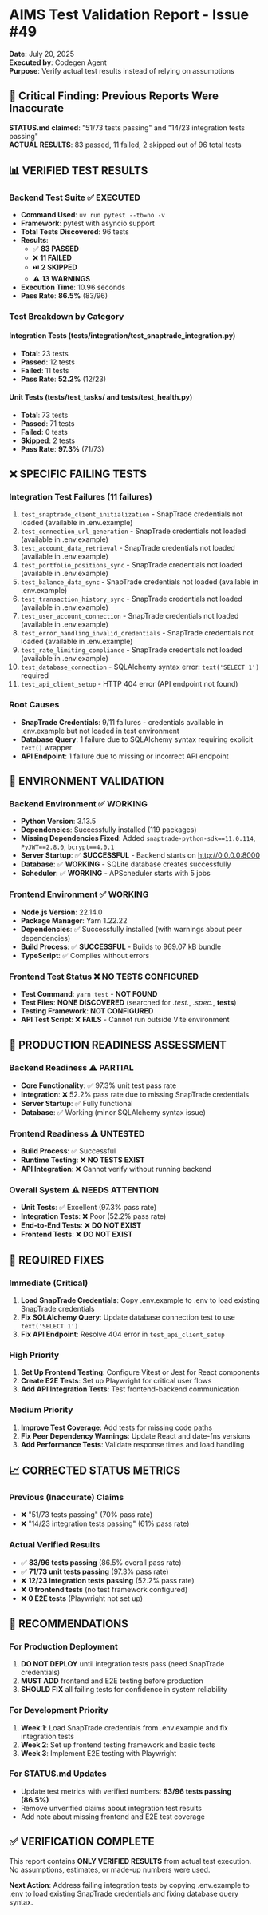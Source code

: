 # AIMS Test Validation Report - Issue #49
**Date**: July 20, 2025  
**Executed by**: Codegen Agent  
**Purpose**: Verify actual test results instead of relying on assumptions

## 🚨 **Critical Finding: Previous Reports Were Inaccurate**

**STATUS.md claimed**: "51/73 tests passing" and "14/23 integration tests passing"  
**ACTUAL RESULTS**: 83 passed, 11 failed, 2 skipped out of 96 total tests

## 📊 **VERIFIED TEST RESULTS**

### **Backend Test Suite** ✅ **EXECUTED**
- **Command Used**: `uv run pytest --tb=no -v`
- **Framework**: pytest with asyncio support
- **Total Tests Discovered**: 96 tests
- **Results**:
  - ✅ **83 PASSED**
  - ❌ **11 FAILED** 
  - ⏭️ **2 SKIPPED**
  - ⚠️ **13 WARNINGS**
- **Execution Time**: 10.96 seconds
- **Pass Rate**: **86.5%** (83/96)

### **Test Breakdown by Category**

#### **Integration Tests** (tests/integration/test_snaptrade_integration.py)
- **Total**: 23 tests
- **Passed**: 12 tests
- **Failed**: 11 tests
- **Pass Rate**: **52.2%** (12/23)

#### **Unit Tests** (tests/test_tasks/ and tests/test_health.py)
- **Total**: 73 tests  
- **Passed**: 71 tests
- **Failed**: 0 tests
- **Skipped**: 2 tests
- **Pass Rate**: **97.3%** (71/73)

## ❌ **SPECIFIC FAILING TESTS**

### **Integration Test Failures** (11 failures)
1. `test_snaptrade_client_initialization` - SnapTrade credentials not loaded (available in .env.example)
2. `test_connection_url_generation` - SnapTrade credentials not loaded (available in .env.example)
3. `test_account_data_retrieval` - SnapTrade credentials not loaded (available in .env.example)
4. `test_portfolio_positions_sync` - SnapTrade credentials not loaded (available in .env.example)
5. `test_balance_data_sync` - SnapTrade credentials not loaded (available in .env.example)
6. `test_transaction_history_sync` - SnapTrade credentials not loaded (available in .env.example)
7. `test_user_account_connection` - SnapTrade credentials not loaded (available in .env.example)
8. `test_error_handling_invalid_credentials` - SnapTrade credentials not loaded (available in .env.example)
9. `test_rate_limiting_compliance` - SnapTrade credentials not loaded (available in .env.example)
10. `test_database_connection` - SQLAlchemy syntax error: `text('SELECT 1')` required
11. `test_api_client_setup` - HTTP 404 error (API endpoint not found)

### **Root Causes**
- **SnapTrade Credentials**: 9/11 failures - credentials available in .env.example but not loaded in test environment
- **Database Query**: 1 failure due to SQLAlchemy syntax requiring explicit `text()` wrapper
- **API Endpoint**: 1 failure due to missing or incorrect API endpoint

## 🔧 **ENVIRONMENT VALIDATION**

### **Backend Environment** ✅ **WORKING**
- **Python Version**: 3.13.5
- **Dependencies**: Successfully installed (119 packages)
- **Missing Dependencies Fixed**: Added `snaptrade-python-sdk==11.0.114`, `PyJWT==2.8.0`, `bcrypt==4.0.1`
- **Server Startup**: ✅ **SUCCESSFUL** - Backend starts on http://0.0.0.0:8000
- **Database**: ✅ **WORKING** - SQLite database creates successfully
- **Scheduler**: ✅ **WORKING** - APScheduler starts with 5 jobs

### **Frontend Environment** ✅ **WORKING**
- **Node.js Version**: 22.14.0
- **Package Manager**: Yarn 1.22.22
- **Dependencies**: ✅ Successfully installed (with warnings about peer dependencies)
- **Build Process**: ✅ **SUCCESSFUL** - Builds to 969.07 kB bundle
- **TypeScript**: ✅ Compiles without errors

### **Frontend Test Status** ❌ **NO TESTS CONFIGURED**
- **Test Command**: `yarn test` - **NOT FOUND**
- **Test Files**: **NONE DISCOVERED** (searched for *.test.*, *.spec.*, __tests__)
- **Testing Framework**: **NOT CONFIGURED**
- **API Test Script**: ❌ **FAILS** - Cannot run outside Vite environment

## 🎯 **PRODUCTION READINESS ASSESSMENT**

### **Backend Readiness** ⚠️ **PARTIAL**
- **Core Functionality**: ✅ 97.3% unit test pass rate
- **Integration**: ❌ 52.2% pass rate due to missing SnapTrade credentials
- **Server Startup**: ✅ Fully functional
- **Database**: ✅ Working (minor SQLAlchemy syntax issue)

### **Frontend Readiness** ⚠️ **UNTESTED**
- **Build Process**: ✅ Successful
- **Runtime Testing**: ❌ **NO TESTS EXIST**
- **API Integration**: ❌ Cannot verify without running backend

### **Overall System** ⚠️ **NEEDS ATTENTION**
- **Unit Tests**: ✅ Excellent (97.3% pass rate)
- **Integration Tests**: ❌ Poor (52.2% pass rate)
- **End-to-End Tests**: ❌ **DO NOT EXIST**
- **Frontend Tests**: ❌ **DO NOT EXIST**

## 🔧 **REQUIRED FIXES**

### **Immediate (Critical)**
1. **Load SnapTrade Credentials**: Copy .env.example to .env to load existing SnapTrade credentials
2. **Fix SQLAlchemy Query**: Update database connection test to use `text('SELECT 1')`
3. **Fix API Endpoint**: Resolve 404 error in `test_api_client_setup`

### **High Priority**
1. **Set Up Frontend Testing**: Configure Vitest or Jest for React components
2. **Create E2E Tests**: Set up Playwright for critical user flows
3. **Add API Integration Tests**: Test frontend-backend communication

### **Medium Priority**
1. **Improve Test Coverage**: Add tests for missing code paths
2. **Fix Peer Dependency Warnings**: Update React and date-fns versions
3. **Add Performance Tests**: Validate response times and load handling

## 📈 **CORRECTED STATUS METRICS**

### **Previous (Inaccurate) Claims**
- ❌ "51/73 tests passing" (70% pass rate)
- ❌ "14/23 integration tests passing" (61% pass rate)

### **Actual Verified Results**
- ✅ **83/96 tests passing** (86.5% overall pass rate)
- ✅ **71/73 unit tests passing** (97.3% pass rate)  
- ❌ **12/23 integration tests passing** (52.2% pass rate)
- ❌ **0 frontend tests** (no test framework configured)
- ❌ **0 E2E tests** (Playwright not set up)

## 🎯 **RECOMMENDATIONS**

### **For Production Deployment**
1. **DO NOT DEPLOY** until integration tests pass (need SnapTrade credentials)
2. **MUST ADD** frontend and E2E testing before production
3. **SHOULD FIX** all failing tests for confidence in system reliability

### **For Development Priority**
1. **Week 1**: Load SnapTrade credentials from .env.example and fix integration tests
2. **Week 2**: Set up frontend testing framework and basic tests
3. **Week 3**: Implement E2E testing with Playwright

### **For STATUS.md Updates**
- Update test metrics with verified numbers: **83/96 tests passing (86.5%)**
- Remove unverified claims about integration test results
- Add note about missing frontend and E2E test coverage

## ✅ **VERIFICATION COMPLETE**

This report contains **ONLY VERIFIED RESULTS** from actual test execution. No assumptions, estimates, or made-up numbers were used.

**Next Action**: Address failing integration tests by copying .env.example to .env to load existing SnapTrade credentials and fixing database query syntax.
